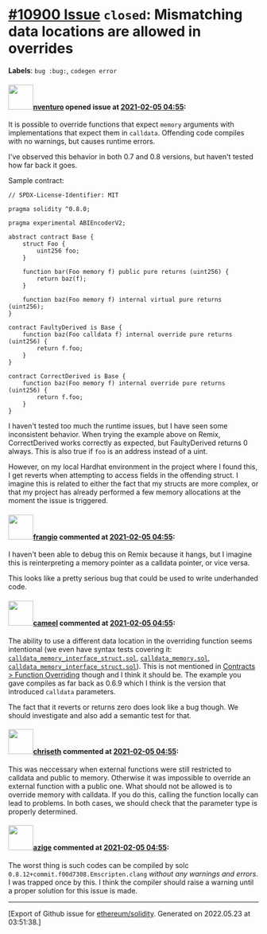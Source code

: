 # [\#10900 Issue](https://github.com/ethereum/solidity/issues/10900) `closed`: Mismatching data locations are allowed in overrides
**Labels**: `bug :bug:`, `codegen error`


#### <img src="https://avatars.githubusercontent.com/u/2530770?u=a2b81f85d207864b7db06415db53010c21633b33&v=4" width="50">[nventuro](https://github.com/nventuro) opened issue at [2021-02-05 04:55](https://github.com/ethereum/solidity/issues/10900):

It is possible to override functions that expect `memory` arguments with implementations that expect them in `calldata`. Offending code compiles with no warnings, but causes runtime errors.

I've observed this behavior in both 0.7 and 0.8 versions, but haven't tested how far back it goes.

Sample contract:
```solidity
// SPDX-License-Identifier: MIT

pragma solidity ^0.8.0;

pragma experimental ABIEncoderV2;

abstract contract Base {
    struct Foo {
        uint256 foo;
    }
    
    function bar(Foo memory f) public pure returns (uint256) {
        return baz(f);
    }
    
    function baz(Foo memory f) internal virtual pure returns (uint256);
}

contract FaultyDerived is Base {
    function baz(Foo calldata f) internal override pure returns (uint256) {
        return f.foo;       
    }
}

contract CorrectDerived is Base {
    function baz(Foo memory f) internal override pure returns (uint256) {
        return f.foo;       
    }
}
```

I haven't tested too much the runtime issues, but I have seen some inconsistent behavior. When trying the example above on Remix, CorrectDerived works correctly as expected, but FaultyDerived returns 0 always. This is also true if `foo` is an address instead of a uint. 

However, on my local Hardhat environment in the project where I found this, I get reverts when attempting to access fields in the offending struct. I imagine this is related to either the fact that my structs are more complex, or that my project has already performed a few memory allocations at the moment the issue is triggered.

#### <img src="https://avatars.githubusercontent.com/u/481465?v=4" width="50">[frangio](https://github.com/frangio) commented at [2021-02-05 04:55](https://github.com/ethereum/solidity/issues/10900#issuecomment-774368527):

I haven't been able to debug this on Remix because it hangs, but I imagine this is reinterpreting a memory pointer as a calldata pointer, or vice versa.

This looks like a pretty serious bug that could be used to write underhanded code.

#### <img src="https://avatars.githubusercontent.com/u/137030?v=4" width="50">[cameel](https://github.com/cameel) commented at [2021-02-05 04:55](https://github.com/ethereum/solidity/issues/10900#issuecomment-774542980):

The ability to use a different data location in the overriding function seems intentional (we even have syntax tests covering it: [`calldata_memory_interface_struct.sol`](https://github.com/ethereum/solidity/blob/v0.8.1/test/libsolidity/syntaxTests/inheritance/override/calldata_memory_interface_struct.sol), [`calldata_memory.sol`](https://github.com/ethereum/solidity/blob/v0.8.1/test/libsolidity/syntaxTests/inheritance/override/calldata_memory.sol), [`calldata_memory_interface_struct.sol`](https://github.com/ethereum/solidity/blob/v0.8.1/test/libsolidity/syntaxTests/inheritance/override/calldata_memory_interface_struct.sol)). This is not mentioned in [Contracts > Function Overriding](https://docs.soliditylang.org/en/latest/contracts.html#function-overriding) though and I think it should be. The example you gave compiles as far back as 0.6.9 which I think is the version that introduced `calldata` parameters. 

The fact that it reverts or returns zero does look like a bug though. We should investigate and also add a semantic test for that.

#### <img src="https://avatars.githubusercontent.com/u/9073706?v=4" width="50">[chriseth](https://github.com/chriseth) commented at [2021-02-05 04:55](https://github.com/ethereum/solidity/issues/10900#issuecomment-775110435):

This was neccessary when external functions were still restricted to calldata and public to memory. Otherwise it was impossible to override an external function with a public one. What should not be allowed is to override memory with calldata. If you do this, calling the function locally can lead to problems. In both cases, we should check that the parameter type is properly determined.

#### <img src="https://avatars.githubusercontent.com/u/1646859?v=4" width="50">[azige](https://github.com/azige) commented at [2021-02-05 04:55](https://github.com/ethereum/solidity/issues/10900#issuecomment-1073562377):

The worst thing is such codes can be compiled by solc `0.8.12+commit.f00d7308.Emscripten.clang` *without any warnings and errors*. I was trapped once by this. I think the compiler should raise a warning until a proper solution for this issue is made.


-------------------------------------------------------------------------------



[Export of Github issue for [ethereum/solidity](https://github.com/ethereum/solidity). Generated on 2022.05.23 at 03:51:38.]

